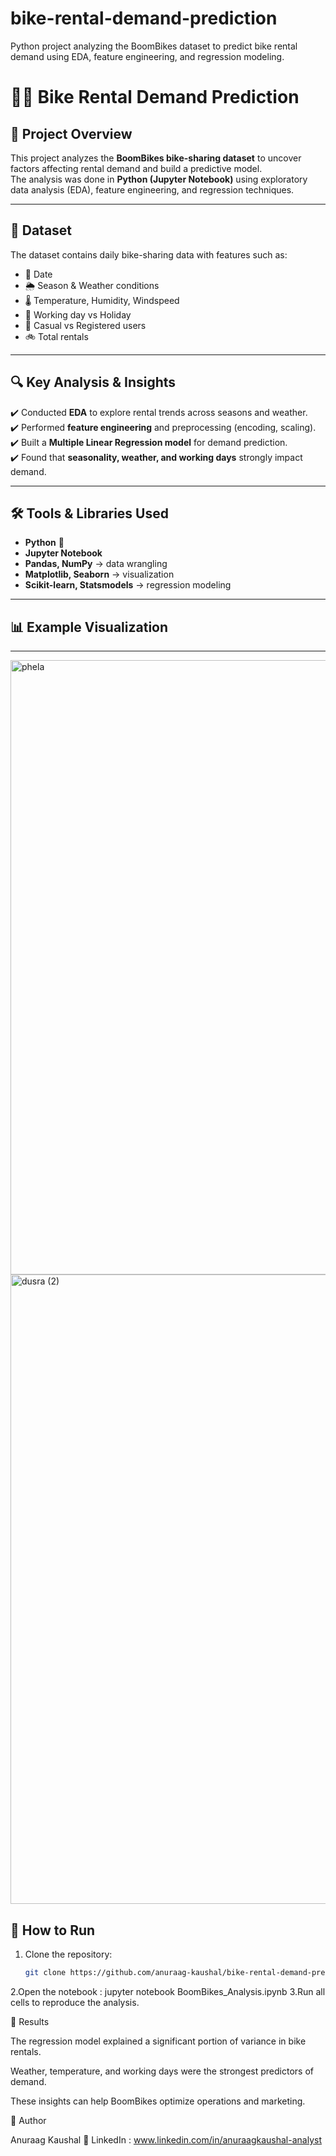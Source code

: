 # bike-rental-demand-prediction
Python project analyzing the BoomBikes dataset to predict bike rental demand using EDA, feature engineering, and regression modeling.
# 🚴‍♂️ Bike Rental Demand Prediction  

## 📌 Project Overview  
This project analyzes the **BoomBikes bike-sharing dataset** to uncover factors affecting rental demand and build a predictive model.  
The analysis was done in **Python (Jupyter Notebook)** using exploratory data analysis (EDA), feature engineering, and regression techniques.  

---

## 📂 Dataset  
The dataset contains daily bike-sharing data with features such as:  
- 📅 Date  
- 🌦️ Season & Weather conditions  
- 🌡️ Temperature, Humidity, Windspeed  
- 🏢 Working day vs Holiday  
- 👥 Casual vs Registered users  
- 🚲 Total rentals  

---

## 🔍 Key Analysis & Insights  
✔️ Conducted **EDA** to explore rental trends across seasons and weather.  
✔️ Performed **feature engineering** and preprocessing (encoding, scaling).  
✔️ Built a **Multiple Linear Regression model** for demand prediction.  
✔️ Found that **seasonality, weather, and working days** strongly impact demand.  

---

## 🛠️ Tools & Libraries Used  
- **Python** 🐍  
- **Jupyter Notebook**  
- **Pandas, NumPy** → data wrangling  
- **Matplotlib, Seaborn** → visualization  
- **Scikit-learn, Statsmodels** → regression modeling  

---

## 📊 Example Visualization  
 

---
<img width="1920" height="983" alt="phela" src="https://github.com/user-attachments/assets/4983843f-18a6-4cda-9c64-57f5fe7e72e4" />
<img width="1826" height="1007" alt="dusra (2)" src="https://github.com/user-attachments/assets/13865471-7f62-4612-a1fd-f18545d73c7a" />

## 🚀 How to Run  
1. Clone the repository:  
   ```bash
   git clone https://github.com/anuraag-kaushal/bike-rental-demand-prediction.git
2.Open the notebook : jupyter notebook BoomBikes_Analysis.ipynb
3.Run all cells to reproduce the analysis.


📌 Results

The regression model explained a significant portion of variance in bike rentals.

Weather, temperature, and working days were the strongest predictors of demand.

These insights can help BoomBikes optimize operations and marketing.

👤 Author

Anuraag Kaushal
🔗 LinkedIn : www.linkedin.com/in/anuraagkaushal-analyst
